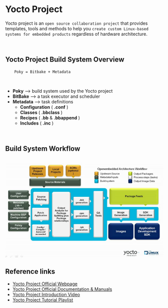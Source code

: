 # Yocto Project

Yocto project is an ```open source collaboration project``` that provides templates, tools and methods to help you ```create custom Linux-based systems for embedded products``` regardless of hardware architecture.

<br>

## Yocto Project Build System Overview

```
    Poky = Bitbake + Metadata
```

<br>

- <strong>Poky</strong> --> build system used by the Yocto project
- <strong>BitBake</strong> --> a task executor and scheduler
- <strong>Metadata</strong> --> task definitions 
    - <strong>Configuration</strong> ( <strong>.conf</strong> )
    - <strong>Classes</strong> ( <strong>.bbclass</strong> )
    - <strong>Recipes</strong> ( <strong>.bb</strong> & <strong>.bbappend</strong> )
    - <strong>Includes</strong> ( <strong>.inc</strong> )

<br>

## Build System Workflow

<img src="images/Yocto_Project_Build_System_Workflow.png" alt="Yocto Project Build System Workflow">

<br>

## Reference links

- <a href="https://www.yoctoproject.org">Yocto Project Official Webpage</a>
- <a href="https://docs.yoctoproject.org">Yocto Project Official Documentation & Manuals</a>
- <a href="https://www.youtube.com/watch?v=zNLYanJAQ3s&t=1736s">Yocto Project Introduction Video</a>
- <a href="https://www.youtube.com/watch?v=5fj05BWryhM&list=PLwqS94HTEwpQmgL1UsSwNk_2tQdzq3eVJ">Yocto Project Tutorial Playlist</a>